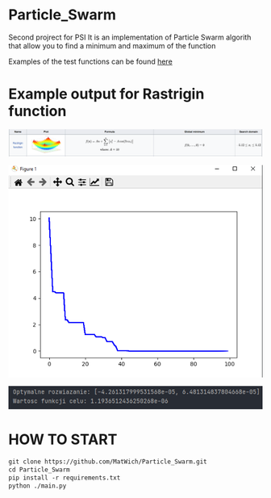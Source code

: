 # Particle_Swarm
Second projrect for PSI 
It is an implementation of Particle Swarm algorith that allow you to 
find a minimum and maximum of the function<br />

Examples of the test functions can be found <a href="https://en.wikipedia.org/wiki/Test_functions_for_optimization">here</a><br />

# Example output for Rastrigin function
![img_2.png](imgs/img_2.png)<br />

![img.png](imgs/img.png)<br />

![img_1.png](imgs/img_1.png)<br />

# HOW TO START
```commandline
git clone https://github.com/MatWich/Particle_Swarm.git
cd Particle_Swarm
pip install -r requirements.txt
python ./main.py
```

